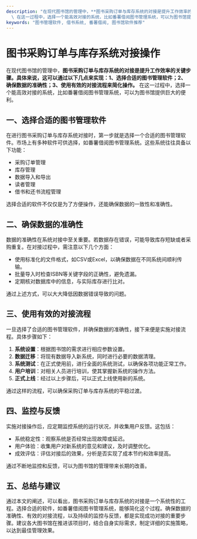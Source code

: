 ```yaml
---
description: "在现代图书馆的管理中，**图书采购订单与库存系统的对接是提升工作效率的关键步骤。具体来说，这可以通过以下几点来实现：1、选择合适的图书管理软件；2、确保数据的准确性；3、使用有效的对接流程来简化操作。**\
  \ 在这一过程中，选择一个能高效对接的系统，比如番薯借阅图书管理系统，可以为图书馆提供巨大的便利。"
keywords: "图书管理软件, 借书系统, 番薯借阅, 图书馆软件推荐"
---
```

# 图书采购订单与库存系统对接操作

在现代图书馆的管理中，**图书采购订单与库存系统的对接是提升工作效率的关键步骤。具体来说，这可以通过以下几点来实现：1、选择合适的图书管理软件；2、确保数据的准确性；3、使用有效的对接流程来简化操作。** 在这一过程中，选择一个能高效对接的系统，比如番薯借阅图书管理系统，可以为图书馆提供巨大的便利。

## 一、选择合适的图书管理软件

在进行图书采购订单与库存系统对接时，第一步就是选择一个合适的图书管理软件。市场上有多种软件可供选择，如番薯借阅图书管理系统。这些系统往往具备以下功能：

- 采购订单管理
- 库存管理
- 数据导入和导出
- 读者管理
- 借书和还书流程管理

选择合适的软件不仅仅是为了方便操作，还能确保数据的一致性和准确性。

## 二、确保数据的准确性

数据的准确性在系统对接中至关重要。若数据存在错误，可能导致库存短缺或者采购重复。在对接过程中，需注意以下几个方面：

- 使用标准化的文件格式，如CSV或Excel，以确保数据在不同系统间顺利传输。
- 批量导入时检查ISBN等关键字段的正确性，避免遗漏。
- 定期核对数据库中的信息，与实际库存进行比对。

通过上述方式，可以大大降低因数据错误导致的问题。

## 三、使用有效的对接流程

一旦选择了合适的图书管理软件，并确保数据的准确性，接下来便是实施对接流程。具体步骤如下：

1. **系统设置**：根据图书馆的需求进行相应参数设置。
2. **数据迁移**：将现有数据导入新系统，同时进行必要的数据清理。
3. **系统测试**：在正式使用前，进行全面的系统测试，以确保各项功能正常工作。
4. **用户培训**：对相关人员进行培训，使其掌握新系统的操作方法。
5. **正式上线**：经过以上步骤后，可以正式上线使用新的系统。

通过这样的流程，可以确保采购订单与库存系统的平稳过渡。

## 四、监控与反馈

实施对接操作后，应定期监控系统的运行状况，并收集用户反馈。这包括：

- 系统稳定性：观察系统是否经常出现故障或延迟。
- 用户体验：收集用户对新系统的意见和建议，及时调整优化。
- 成效评估：评估对接后的效果，分析是否实现了成本节约和效率提高。

通过不断地监控和反馈，可以为图书馆的管理带来长期的改善。

## 五、总结与建议

通过本文的阐述，可以看出，图书采购订单与库存系统的对接是一个系统性的工程。选择合适的软件，如番薯借阅图书管理系统，能够简化这个过程。确保数据的准确性、有效的对接流程，以及持续的监控与反馈，都是实现成功对接的重要步骤。建议各大图书馆在推进该项目时，结合自身实际需求，制定详细的实施策略，以达到最佳管理效果。
